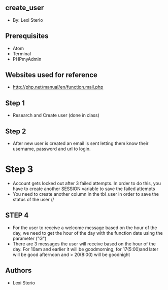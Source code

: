 ## create_user
- By: Lexi Sterio

## Prerequisites
- Atom
- Terminal
- PHPmyAdmin

## Websites used for reference
- http://php.net/manual/en/function.mail.php

## Step 1
- Research and Create user (done in class)

## Step 2
- After new user is created an email is sent letting them know their username, password and url to login. 

# Step 3
- Account gets locked out after 3 failed attempts. In order to do this, you have to create another SESSION variable to save the failed attempts
- You need to create another column in the tbl_user in order to save the status of the user //

## STEP 4
- For the user to receive a welcome message based on the hour of the day, we need to get the hour of the day with the function date using the parameter ("G")
- There are 3 messages the user will receive based on the hour of the day. For 10am and earlier it will be goodmorning, for 17(5:00)and later will be good afternoon and > 20(8:00) will be goodnight

## Authors
- Lexi Sterio

